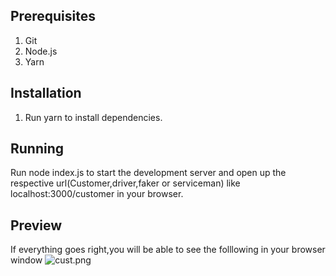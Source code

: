 ## Prerequisites ##
1. Git
2. Node.js
3. Yarn

## Installation ##
1. Run yarn to install dependencies.

## Running ##
Run node index.js to start the development server and open up the respective url(Customer,driver,faker or serviceman) like localhost:3000/customer in your browser.

## Preview ##
If everything goes right,you will be able to see the folllowing in your browser window
![cust.png]()

